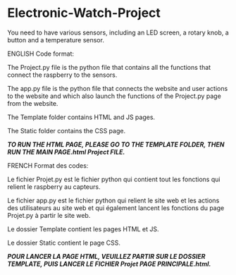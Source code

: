 # Electronic-Watch-Project
You need to have various sensors, including an LED screen, a rotary knob, a button and a temperature sensor.

ENGLISH
Code format:

The Project.py file is the python file that contains all the functions that connect the raspberry to the sensors.

The app.py file is the python file that connects the website and user actions to the website
and which also launch the functions of the Project.py page from the website.

The Template folder contains HTML and JS pages.

The Static folder contains the CSS page.

***TO RUN THE HTML PAGE, PLEASE GO TO THE TEMPLATE FOLDER, THEN RUN THE MAIN PAGE.html Project FILE.***


FRENCH
Format des codes:

Le fichier Projet.py est le fichier python qui contient tout les fonctions qui relient le raspberry au capteurs.

Le fichier app.py est le fichier python qui relient le site web et les actions des utilisateurs au site web
et qui également lancent les fonctions du page Projet.py à partir le site web.

Le dossier Template contient les pages HTML et JS.

Le dossier Static contient le page CSS.

***POUR LANCER LA PAGE HTML, VEUILLEZ PARTIR SUR LE DOSSIER TEMPLATE, PUIS LANCER LE FICHIER Projet PAGE PRINCIPALE.html.***

